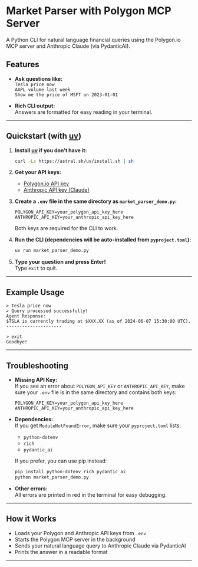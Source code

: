 # Market Parser with Polygon MCP Server

A Python CLI for natural language financial queries using the Polygon.io MCP server and Anthropic Claude (via PydanticAI).

## Features

- **Ask questions like:**  
  `Tesla price now`  
  `AAPL volume last week`  
  `Show me the price of MSFT on 2023-01-01`

- **Rich CLI output:**  
  Answers are formatted for easy reading in your terminal.

---

## Quickstart (with [uv](https://github.com/astral-sh/uv))

1. **Install [uv](https://github.com/astral-sh/uv) if you don’t have it:**
    ```sh
    curl -Ls https://astral.sh/uv/install.sh | sh
    ```

2. **Get your API keys:**
   - [Polygon.io API key](https://polygon.io/)
   - [Anthropic API key (Claude)](https://console.anthropic.com/)

3. **Create a `.env` file in the same directory as `market_parser_demo.py`:**
    ```
    POLYGON_API_KEY=your_polygon_api_key_here
    ANTHROPIC_API_KEY=your_anthropic_api_key_here
    ```
    Both keys are required for the CLI to work.

4. **Run the CLI (dependencies will be auto-installed from `pyproject.toml`):**
    ```sh
    uv run market_parser_demo.py
    ```

5. **Type your question and press Enter!**  
   Type `exit` to quit.

---

## Example Usage

```
> Tesla price now
✔ Query processed successfully!
Agent Response:
$TSLA is currently trading at $XXX.XX (as of 2024-06-07 15:30:00 UTC).
---------------------

> exit
Goodbye!
```

---

## Troubleshooting

- **Missing API Key:**  
  If you see an error about `POLYGON_API_KEY` or `ANTHROPIC_API_KEY`, make sure your `.env` file is in the same directory and contains both keys:
  ```
  POLYGON_API_KEY=your_polygon_api_key_here
  ANTHROPIC_API_KEY=your_anthropic_api_key_here
  ```

- **Dependencies:**  
  If you get `ModuleNotFoundError`, make sure your `pyproject.toml` lists:
    - `python-dotenv`
    - `rich`
    - `pydantic_ai`

  If you prefer, you can use pip instead:
  ```sh
  pip install python-dotenv rich pydantic_ai
  python market_parser_demo.py
  ```

- **Other errors:**  
  All errors are printed in red in the terminal for easy debugging.

---

## How it Works

- Loads your Polygon and Anthropic API keys from `.env`
- Starts the Polygon MCP server in the background
- Sends your natural language query to Anthropic Claude via PydanticAI
- Prints the answer in a readable format

---